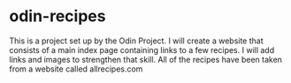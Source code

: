 # odin-recipes
This is a project set up by the Odin Project. I will create a website that consists of a main index page containing links to a few recipes.
I will add links and images to strengthen that skill.
All of the recipes have been taken from a website called allrecipes.com